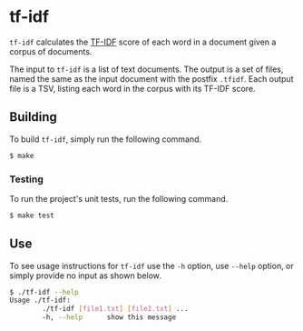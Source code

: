 # tf-idf

`tf-idf` calculates the [TF-IDF](https://en.wikipedia.org/wiki/Tf%E2%80%93idf) score of each word in a document given a corpus of documents.

The input to `tf-idf` is a list of text documents. The output is a set of files, named the same as the input document with the postfix `.tfidf`. Each output file is a TSV, listing each word in the corpus with its TF-IDF score.

## Building

To build `tf-idf`, simply run the following command.

```bash
$ make
```

### Testing

To run the project's unit tests, run the following command.

```bash
$ make test
```

## Use

To see usage instructions for `tf-idf` use the `-h` option, use `--help` option, or simply provide no input as shown below.

```bash
$ ./tf-idf --help
Usage ./tf-idf:
        ./tf-idf [file1.txt] [file2.txt] ...
        -h, --help      show this message
```

